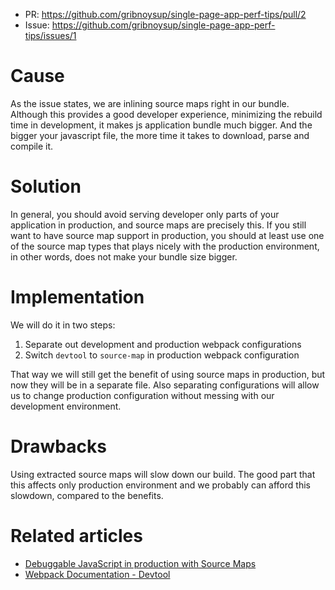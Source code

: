 * PR: https://github.com/gribnoysup/single-page-app-perf-tips/pull/2
* Issue: https://github.com/gribnoysup/single-page-app-perf-tips/issues/1

# Cause

As the issue states, we are inlining source maps right in our bundle. Although
this provides a good developer experience, minimizing the rebuild time in
development, it makes js application bundle much bigger. And the bigger your
javascript file, the more time it takes to download, parse and compile it.

# Solution

In general, you should avoid serving developer only parts of your application in
production, and source maps are precisely this. If you still want to have source
map support in production, you should at least use one of the source map types
that plays nicely with the production environment, in other words, does not make
your bundle size bigger.

# Implementation

We will do it in two steps:

1.  Separate out development and production webpack configurations
2.  Switch `devtool` to `source-map` in production webpack configuration

That way we will still get the benefit of using source maps in production, but
now they will be in a separate file. Also separating configurations will allow
us to change production configuration without messing with our development
environment.

# Drawbacks

Using extracted source maps will slow down our build. The good part that this
affects only production environment and we probably can afford this slowdown,
compared to the benefits.

# Related articles

* [Debuggable JavaScript in production with Source Maps][1]
* [Webpack Documentation - Devtool][2]

[1]: https://blog.sentry.io/2015/10/29/debuggable-javascript-with-source-maps
[2]: https://webpack.js.org/configuration/devtool/#devtool
